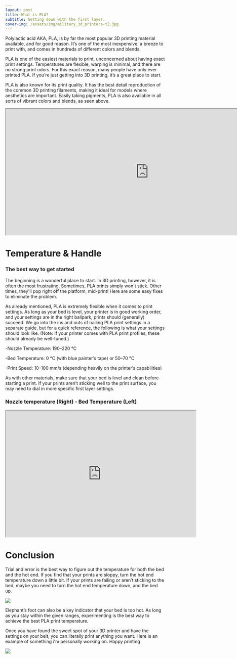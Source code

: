 ```yaml
---
layout: post
title: What is PLA?
subtitle: Getting down with the first layer.
cover-img: /assets/img/military_3d_printers-t2.jpg
---
```


Polylactic acid AKA, PLA, is by far the most popular 3D printing material available, and for good reason. 
It’s one of the most inexpensive, a breeze to print with, and comes in hundreds of different colors and blends. 

PLA is one of the easiest materials to print, unconcerned about having exact print settings. 
Temperatures are flexible, warping is minimal, and there are no strong print odors. 
For this exact reason, many people have only ever printed PLA. If you’re just getting into 3D printing, it’s a great place to start.

PLA is also known for its print quality. It has the best detail reproduction of the common 3D printing filaments, 
making it ideal for models where aesthetics are important. Easily taking pigments, 
PLA is also available in all sorts of vibrant colors and blends, as seen above.

<iframe src="https://charts.sharpdesigndigital.com/anell-point_Lines.html" width="900" height="400"></iframe>

# Temperature & Handle
### The best way to get started

The beginning is a wonderful place to start. In 3D printing, however, it is often the most frustrating.
Sometimes, PLA prints simply won't stick. Other times, they'll pop right off the platform, mid-print! Here are some easy fixes to eliminate the problem.

As already mentioned, PLA is extremely flexible when it comes to print settings. 
As long as your bed is level, your printer is in good working order, and your settings are in the right ballpark, 
prints should (generally) succeed. We go into the ins and outs of nailing PLA print settings in a separate guide,
but for a quick reference, the following is what your settings should look like. 
(Note: If your printer comes with PLA print profiles, these should already be well-tuned.)

-Nozzle Temperature: 190–220 °C

-Bed Temperature: 0 °C (with blue painter’s tape) or 50–70 °C

-Print Speed: 10–100 mm/s (depending heavily on the printer’s capabilities)

As with other materials, make sure that your bed is level and clean before starting a print. If your prints aren’t sticking well to the print surface, you may need to dial in more specific first layer settings.

 ### Nozzle temperature (Right) - Bed Temperature (Left)

<iframe src="https://charts.sharpdesigndigital.com/anell-graph.html" width="600" height="400"></iframe>

# Conclusion 

Trial and error is the best way to figure out the temperature for both the bed and the hot end. 
If you find that your prints are sloppy, turn the hot end temperature down a little bit.
If your prints are failing or aren’t sticking to the bed, maybe you need to turn the hot end temperature down, and the bed up.

<img src="https://i.all3dp.com/cdn-cgi/image/fit=cover,w=360,gravity=0.5x0.5,format=auto/wp-content/uploads/2017/03/27025813/Warping.jpg"/>

Elephant’s foot can also be a key indicator that your bed is too hot. As long as you stay within the given ranges,
experimenting is the best way to achieve the best PLA print temperature.

Once you have found the sweet spot of your 3D printer and have the settings on your belt, you can literally print anything you want.
Here is an example of something i'm personally working on. Happy printing

<img src="https://i0.wp.com/www.open-electronics.org/wp-content/uploads/2017/07/marvel2.png?resize=550%2C733&ssl=1"/>
